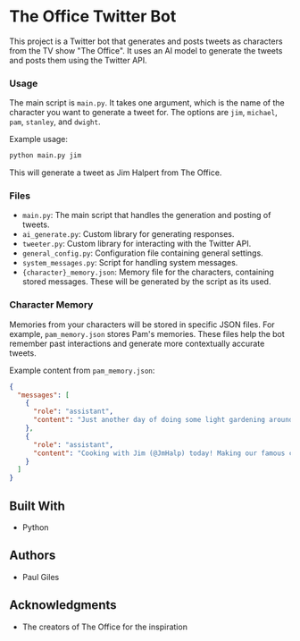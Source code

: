 
# The Office Twitter Bot

This project is a Twitter bot that generates and posts tweets as characters from the TV show "The Office". It uses an AI model to generate the tweets and posts them using the Twitter API.

### Usage

The main script is `main.py`. It takes one argument, which is the name of the character you want to generate a tweet for. The options are `jim`, `michael`, `pam`, `stanley`, and `dwight`.

Example usage:
```bash
python main.py jim
```
This will generate a tweet as Jim Halpert from The Office.

### Files

- `main.py`: The main script that handles the generation and posting of tweets.
- `ai_generate.py`: Custom library for generating responses.
- `tweeter.py`: Custom library for interacting with the Twitter API.
- `general_config.py`: Configuration file containing general settings.
- `system_messages.py`: Script for handling system messages.
- `{character}_memory.json`: Memory file for the characters, containing stored messages. These will be generated by the script as its used.

### Character Memory

Memories from your characters will be stored in specific JSON files. For example, `pam_memory.json` stores Pam's memories. These files help the bot remember past interactions and generate more contextually accurate tweets.

Example content from `pam_memory.json`:
```json
{
  "messages": [
    {
      "role": "assistant",
      "content": "Just another day of doing some light gardening around the house. 🌱🏠 Couldn't help but think about my old Dunder Mifflin days though... remember when Jim and I had that super hilarious paper war with Dwight? Those were the days! 😂 @JmHalp #OfficeMemories"
    },
    {
      "role": "assistant",
      "content": "Cooking with Jim (@JmHalp) today! Making our famous chicken dance stir fry for dinner. It's becoming our Sunday tradition. 🍝🌶️ I love spending time in the kitchen with my favorite person! #Foodie #CoupleGoals"
    }
  ]
}
```

## Built With

- Python

## Authors

- Paul Giles


## Acknowledgments

- The creators of The Office for the inspiration
